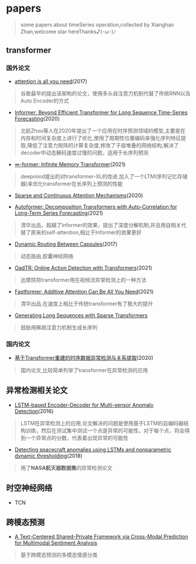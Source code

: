 # papers
> some papers about timeSeries operation,collected by Xianghao Zhan,welcome star hereThanks♪(･ω･)ﾉ


## **transformer**

### 国外论文

* [attention is all you need](https://arxiv.org/pdf/1706.03762v5.pdf)(2017)

> 谷歌最早的提出该架构的论文，使用多头自注意力机制代替了传统RNN以及Auto Encoder的方式

* [Informer: Beyond Efficient Transformer for Long Sequence Time-Series Forecasting](https://arxiv.org/pdf/2012.07436v3.pdf)(2020)

> 北航Zhou等人在2020年提出了一个应用在时序预测领域的模型,主要是在内存和时间复杂度上进行了优化,使用了周期性位置编码来强化序列特征提取,降低了注意力矩阵的计算复杂度,修改了子层堆叠的网络结构,解决了decoder中动态解码速度过慢的问题，适用于长序列预测

* [∞-former: Infinite Memory Transformer](https://arxiv.org/pdf/2109.00301.pdf)(2021)

> deepmind提出的对transformer-XL的改进,加入了一个LTM(序列记忆存储器)来优化transformer在长序列上预测的性能

* [Sparse and Continuous Attention Mechanisms](https://arxiv.org/pdf/2006.07214v3.pdf)(2020)


* [Autoformer: Decomposition Transformers with Auto-Correlation for Long-Term Series Forecasting](https://arxiv.org/pdf/2106.13008v2.pdf)(2021)

> 清华出品，超越了Informer的效果，提出了深度分解机制,并且用自相关代替了原来的self-attention,相比于Informer的效果更好

* [Dynamic Routing Between Capsules](https://arxiv.org/pdf/1710.09829.pdf)(2017)

> 动态路由,胶囊神经网络

* [OadTR: Online Action Detection with Transformers](https://arxiv.org/pdf/2106.11149.pdf)(2021)

> 达摩院将transformer用在视频流异常检测上的一种方法

* [Fastformer: Additive Attention Can Be All You Need](https://arxiv.org/pdf/2108.09084.pdf)(2021)

> 清华出品,在速度上相比于传统transformer有了极大的提升

* [Generating Long Sequences with Sparse Transformers](https://arxiv.org/pdf/1904.10509v1.pdf)

> 鼓励用稀疏注意力机制生成长序列

### 国内论文
* [基于Transformer重建的时序数据异常检测与关系提取](https://kns.cnki.net/kcms/detail/detail.aspx?dbcode=CJFD&dbname=CJFDLAST2021&filename=JSJC202102010&uniplatform=NZKPT&v=g9BjGJf5ZLWE9o40R5TjbhtmjfoFxP542ZWNV%25mmd2FWpFkTv1AbENIJQjtHOFJ4nDUKo)(2020)

> 国内论文,比较简单列举了transformer在异常检测的应用




## 异常检测相关论文

* [LSTM-based Encoder-Decoder for Multi-sensor Anomaly Detection](https://arxiv.org/pdf/1607.00148v2.pdf)(2016)

> LSTM在异常检测上的应用,论文解决的问题是使用基于LSTM的自编码器结构训练，然后在测试集中测试一个点是异常的可能性，对于每个点，将会得到一个异常点的分数，代表着出现异常的可能性

* [Detecting spacecraft anomalies using LSTMs and
nonparametric dynamic thresholding](https://arxiv.org/pdf/1802.04431.pdf)(2018)

> 用了**NASA航天器数据集**的异常检测论文

## 时空神经网络
* TCN

## 跨模态预测

* [A Text-Centered Shared-Private Framework via Cross-Modal Prediction for Multimodal Sentiment Analysis](https://aclanthology.org/2021.findings-acl.417.pdf)


> 基于跨模态预测的多模态情感分类

